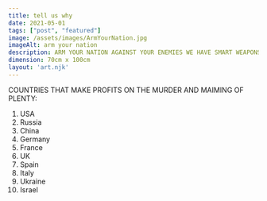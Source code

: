 ```yaml
---
title: tell us why
date: 2021-05-01
tags: ["post", "featured"]
image: /assets/images/ArmYourNation.jpg
imageAlt: arm your nation
description: ARM YOUR NATION AGAINST YOUR ENEMIES WE HAVE SMART WEAPONS FOR YOU
dimension: 70cm x 100cm
layout: 'art.njk'
---
```


COUNTRIES THAT MAKE PROFITS ON THE MURDER AND MAIMING OF PLENTY: 
1. USA                                         
2. Russia
3. China                                      
4. Germany
5. France                                    
6. UK
7. Spain                                      
8. Italy
9. Ukraine                                  
10. Israel
